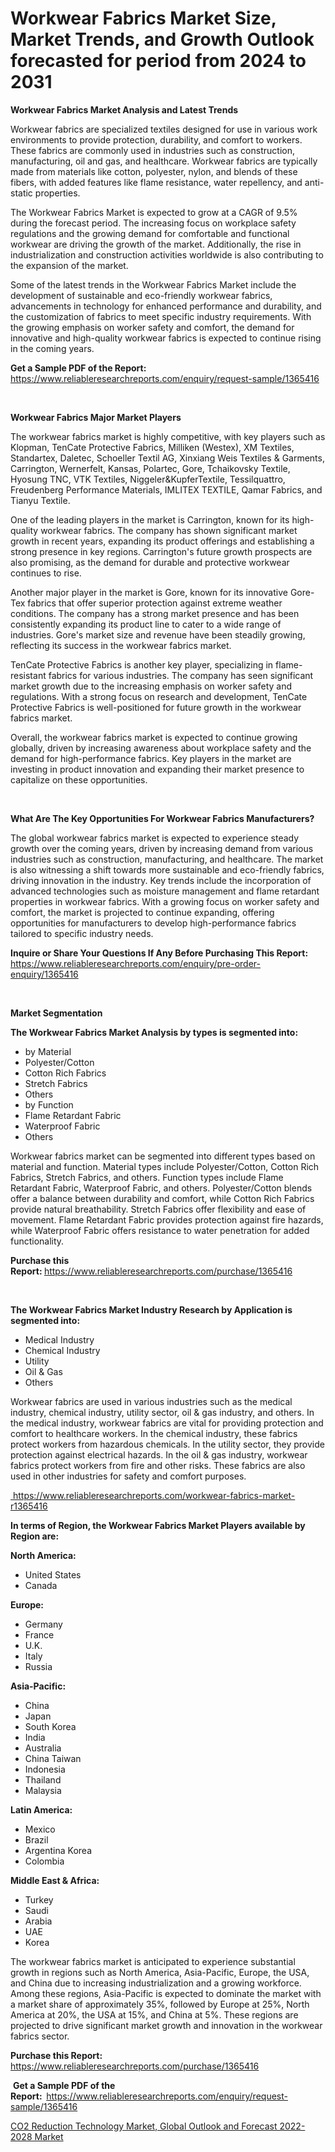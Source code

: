 <p><h1>Workwear Fabrics Market Size, Market Trends, and Growth Outlook forecasted for period from 2024 to 2031</h1></p><p><strong>Workwear Fabrics Market Analysis and Latest Trends</strong></p>
<p><p>Workwear fabrics are specialized textiles designed for use in various work environments to provide protection, durability, and comfort to workers. These fabrics are commonly used in industries such as construction, manufacturing, oil and gas, and healthcare. Workwear fabrics are typically made from materials like cotton, polyester, nylon, and blends of these fibers, with added features like flame resistance, water repellency, and anti-static properties.</p><p>The Workwear Fabrics Market is expected to grow at a CAGR of 9.5% during the forecast period. The increasing focus on workplace safety regulations and the growing demand for comfortable and functional workwear are driving the growth of the market. Additionally, the rise in industrialization and construction activities worldwide is also contributing to the expansion of the market.</p><p>Some of the latest trends in the Workwear Fabrics Market include the development of sustainable and eco-friendly workwear fabrics, advancements in technology for enhanced performance and durability, and the customization of fabrics to meet specific industry requirements. With the growing emphasis on worker safety and comfort, the demand for innovative and high-quality workwear fabrics is expected to continue rising in the coming years.</p></p>
<p><strong>Get a Sample PDF of the Report:&nbsp;</strong> <a href="https://www.reliableresearchreports.com/enquiry/request-sample/1365416">https://www.reliableresearchreports.com/enquiry/request-sample/1365416</a></p>
<p>&nbsp;</p>
<p><strong>Workwear Fabrics Major Market Players</strong></p>
<p><p>The workwear fabrics market is highly competitive, with key players such as Klopman, TenCate Protective Fabrics, Milliken (Westex), XM Textiles, Standartex, Daletec, Schoeller Textil AG, Xinxiang Weis Textiles & Garments, Carrington, Wernerfelt, Kansas, Polartec, Gore, Tchaikovsky Textile, Hyosung TNC, VTK Textiles, Niggeler&KupferTextile, Tessilquattro, Freudenberg Performance Materials, IMLITEX TEXTILE, Qamar Fabrics, and Tianyu Textile.</p><p>One of the leading players in the market is Carrington, known for its high-quality workwear fabrics. The company has shown significant market growth in recent years, expanding its product offerings and establishing a strong presence in key regions. Carrington's future growth prospects are also promising, as the demand for durable and protective workwear continues to rise.</p><p>Another major player in the market is Gore, known for its innovative Gore-Tex fabrics that offer superior protection against extreme weather conditions. The company has a strong market presence and has been consistently expanding its product line to cater to a wide range of industries. Gore's market size and revenue have been steadily growing, reflecting its success in the workwear fabrics market.</p><p>TenCate Protective Fabrics is another key player, specializing in flame-resistant fabrics for various industries. The company has seen significant market growth due to the increasing emphasis on worker safety and regulations. With a strong focus on research and development, TenCate Protective Fabrics is well-positioned for future growth in the workwear fabrics market.</p><p>Overall, the workwear fabrics market is expected to continue growing globally, driven by increasing awareness about workplace safety and the demand for high-performance fabrics. Key players in the market are investing in product innovation and expanding their market presence to capitalize on these opportunities.</p></p>
<p>&nbsp;</p>
<p><strong>What Are The Key Opportunities For Workwear Fabrics Manufacturers?</strong></p>
<p><p>The global workwear fabrics market is expected to experience steady growth over the coming years, driven by increasing demand from various industries such as construction, manufacturing, and healthcare. The market is also witnessing a shift towards more sustainable and eco-friendly fabrics, driving innovation in the industry. Key trends include the incorporation of advanced technologies such as moisture management and flame retardant properties in workwear fabrics. With a growing focus on worker safety and comfort, the market is projected to continue expanding, offering opportunities for manufacturers to develop high-performance fabrics tailored to specific industry needs.</p></p>
<p><strong>Inquire or Share Your Questions If Any Before Purchasing This Report:</strong> <a href="https://www.reliableresearchreports.com/enquiry/pre-order-enquiry/1365416">https://www.reliableresearchreports.com/enquiry/pre-order-enquiry/1365416</a></p>
<p>&nbsp;</p>
<p><strong>Market Segmentation</strong></p>
<p><strong>The Workwear Fabrics Market Analysis by types is segmented into:</strong></p>
<p><ul><li>by Material</li><li>Polyester/Cotton</li><li>Cotton Rich Fabrics</li><li>Stretch Fabrics</li><li>Others</li><li>by Function</li><li>Flame Retardant Fabric</li><li>Waterproof Fabric</li><li>Others</li></ul></p>
<p><p>Workwear fabrics market can be segmented into different types based on material and function. Material types include Polyester/Cotton, Cotton Rich Fabrics, Stretch Fabrics, and others. Function types include Flame Retardant Fabric, Waterproof Fabric, and others. Polyester/Cotton blends offer a balance between durability and comfort, while Cotton Rich Fabrics provide natural breathability. Stretch Fabrics offer flexibility and ease of movement. Flame Retardant Fabric provides protection against fire hazards, while Waterproof Fabric offers resistance to water penetration for added functionality.</p></p>
<p><strong>Purchase this Report:&nbsp;</strong><a href="https://www.reliableresearchreports.com/purchase/1365416">https://www.reliableresearchreports.com/purchase/1365416</a></p>
<p>&nbsp;</p>
<p><strong>The Workwear Fabrics Market Industry Research by Application is segmented into:</strong></p>
<p><ul><li>Medical Industry</li><li>Chemical Industry</li><li>Utility</li><li>Oil & Gas</li><li>Others</li></ul></p>
<p><p>Workwear fabrics are used in various industries such as the medical industry, chemical industry, utility sector, oil & gas industry, and others. In the medical industry, workwear fabrics are vital for providing protection and comfort to healthcare workers. In the chemical industry, these fabrics protect workers from hazardous chemicals. In the utility sector, they provide protection against electrical hazards. In the oil & gas industry, workwear fabrics protect workers from fire and other risks. These fabrics are also used in other industries for safety and comfort purposes.</p></p>
<p><a href="https://www.reliableresearchreports.com/workwear-fabrics-market-r1365416">&nbsp;https://www.reliableresearchreports.com/workwear-fabrics-market-r1365416</a></p>
<p><strong>In terms of Region, the Workwear Fabrics Market Players available by Region are:</strong></p>
<p>
    <p> <strong> North America: </strong>
        <ul>
            <li>United States</li>
            <li>Canada</li>
        </ul>
        </p> 
    <p> <strong> Europe: </strong>
        <ul>
            <li>Germany</li>
            <li>France</li>
            <li>U.K.</li>
            <li>Italy</li>
            <li>Russia</li>
        </ul>
        </p> 
    <p> <strong> Asia-Pacific: </strong>
        <ul>
            <li>China</li>
            <li>Japan</li>
            <li>South Korea</li>
            <li>India</li>
            <li>Australia</li>
            <li>China Taiwan</li>
            <li>Indonesia</li>
            <li>Thailand</li>
            <li>Malaysia</li>
        </ul>
        </p> 
    <p> <strong> Latin America: </strong>
        <ul>
            <li>Mexico</li>
            <li>Brazil</li>
            <li>Argentina Korea</li>
            <li>Colombia</li>
        </ul>
        </p> 
    <p> <strong> Middle East & Africa: </strong>
        <ul>
            <li>Turkey</li>
            <li>Saudi</li>
            <li>Arabia</li>
            <li>UAE</li>
            <li>Korea</li>
        </ul>
    </p>
    </p>
<p><p>The workwear fabrics market is anticipated to experience substantial growth in regions such as North America, Asia-Pacific, Europe, the USA, and China due to increasing industrialization and a growing workforce. Among these regions, Asia-Pacific is expected to dominate the market with a market share of approximately 35%, followed by Europe at 25%, North America at 20%, the USA at 15%, and China at 5%. These regions are projected to drive significant market growth and innovation in the workwear fabrics sector.</p></p>
<p><strong>Purchase this Report: </strong><a href="https://www.reliableresearchreports.com/purchase/1365416">https://www.reliableresearchreports.com/purchase/1365416</a></p>
<p>&nbsp;<strong>Get a Sample PDF of the Report:&nbsp;&nbsp;</strong><a href="https://www.reliableresearchreports.com/enquiry/request-sample/1365416">https://www.reliableresearchreports.com/enquiry/request-sample/1365416</a></p>
<p><strong></strong></p>
<p><p><a href="https://github.com/drzsklfn31/Market-Research-Report-List-1/blob/main/co2-reduction-technology-market-global-outlook-and-forecast-2022-2028-market.md">CO2 Reduction Technology Market, Global Outlook and Forecast 2022-2028 Market</a></p></p>